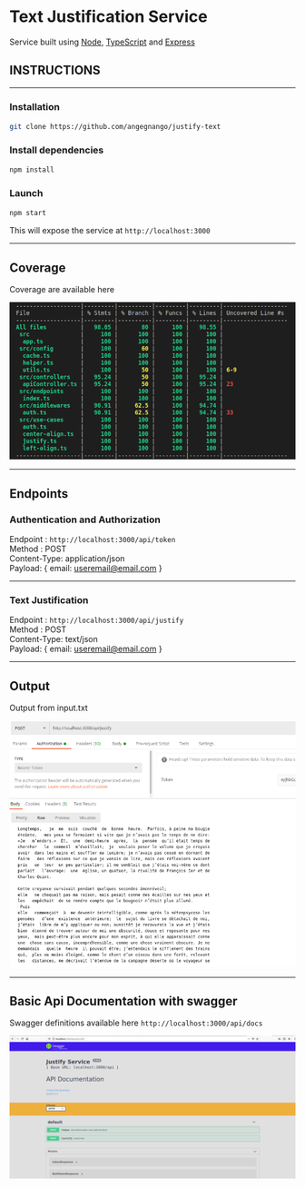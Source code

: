 
# Text Justification Service 

Service built using [Node](https://docs.docker.com/compose/),  [TypeScript](https://docs.docker.com/compose/) and [Express](http://flask.pocoo.org/)

## INSTRUCTIONS
----

### Installation

```bash
git clone https://github.com/angegnango/justify-text
```

### Install dependencies

```bash
npm install
```

### Launch

```bash
npm start
```

This will expose the service at  `http://localhost:3000` 

---

## Coverage

Coverage are available here 

![Test coverage](coverage.png)

---

## Endpoints

### Authentication and Authorization

Endpoint : `http://localhost:3000/api/token`\
Method : POST\
Content-Type: application/json\
Payload: { email: useremail@email.com }

---

### Text Justification

Endpoint : `http://localhost:3000/api/justify`\
Method : POST\
Content-Type: text/json\
Payload: { email: useremail@email.com }

---
## Output

Output from input.txt 

![throw postman](result.png)


---

## Basic Api Documentation with swagger

Swagger definitions available here  `http://localhost:3000/api/docs`


![Api Documentations ](swagger.png) 

